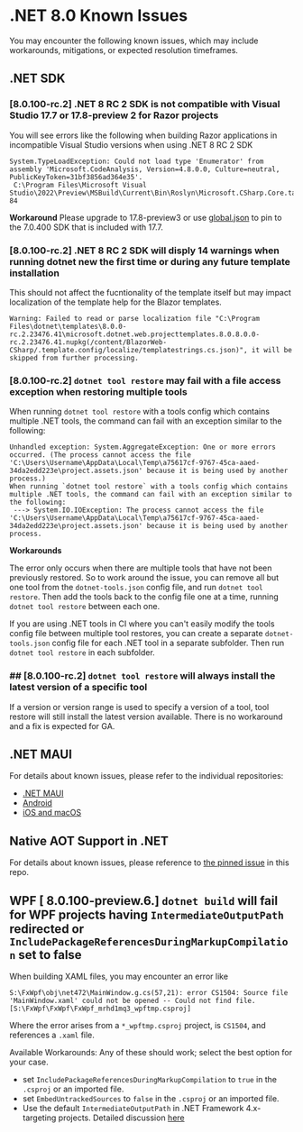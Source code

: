 # .NET 8.0 Known Issues

You may encounter the following known issues, which may include workarounds, mitigations, or expected resolution timeframes.

## .NET SDK

### [8.0.100-rc.2] .NET 8 RC 2 SDK is not compatible with Visual Studio 17.7 or 17.8-preview 2 for Razor projects

You will see errors like the following when building Razor applications in incompatible Visual Studio versions when using .NET 8 RC 2 SDK
```
System.TypeLoadException: Could not load type 'Enumerator' from assembly 'Microsoft.CodeAnalysis, Version=4.8.0.0, Culture=neutral, PublicKeyToken=31bf3856ad364e35'. 
 C:\Program Files\Microsoft Visual Studio\2022\Preview\MSBuild\Current\Bin\Roslyn\Microsoft.CSharp.Core.targets 84
```
**Workaround** Please upgrade to 17.8-preview3 or use [global.json](https://learn.microsoft.com/dotnet/core/tools/global-json) to pin to the 7.0.400 SDK that is included with 17.7.

### [8.0.100-rc.2] .NET 8 RC 2 SDK will disply 14 warnings when running dotnet new the first time or during any future template installation

This should not affect the fucntionality of the template itself but may impact localization of the template help for the Blazor templates.

```
Warning: Failed to read or parse localization file "C:\Program Files\dotnet\templates\8.0.0-rc.2.23476.41\microsoft.dotnet.web.projecttemplates.8.0.8.0.0-rc.2.23476.41.nupkg(/content/BlazorWeb-CSharp/.template.config/localize/templatestrings.cs.json)", it will be skipped from further processing.
```

### [8.0.100-rc.2] `dotnet tool restore` may fail with a file access exception when restoring multiple tools
When running `dotnet tool restore` with a tools config which contains multiple .NET tools, the command can fail with an exception similar to the following:

```
Unhandled exception: System.AggregateException: One or more errors occurred. (The process cannot access the file 'C:\Users\Username\AppData\Local\Temp\a75617cf-9767-45ca-aaed-34da2edd223e\project.assets.json' because it is being used by another process.)
When running `dotnet tool restore` with a tools config which contains multiple .NET tools, the command can fail with an exception similar to the following:
 ---> System.IO.IOException: The process cannot access the file 'C:\Users\Username\AppData\Local\Temp\a75617cf-9767-45ca-aaed-34da2edd223e\project.assets.json' because it is being used by another process.
```
**Workarounds**

The error only occurs when there are multiple tools that have not been previously restored.  So to work around the issue, you can remove all but one tool from the `dotnet-tools.json` config file, and run `dotnet tool restore`.  Then add the tools back to the config file one at a time, running `dotnet tool restore` between each one.

If you are using .NET tools in CI where you can't easily modify the tools config file between multiple tool restores, you can create a separate `dotnet-tools.json` config file for each .NET tool in a separate subfolder.  Then run `dotnet tool restore` in each subfolder.

### ## [8.0.100-rc.2] `dotnet tool restore` will always install the latest version of a specific tool

If a version or version range is used to specify a version of a tool, tool restore will still install the latest version available. There is no workaround and a fix is expected for GA.

## .NET MAUI

For details about known issues, please refer to the individual repositories:

- [.NET MAUI](https://github.com/dotnet/maui/wiki/Known-Issues/)
- [Android](https://github.com/xamarin/xamarin-android/wiki/Known-issues-in-.NET)
- [iOS and macOS](https://github.com/xamarin/xamarin-macios/wiki/Known-issues-in-.NET8)

## Native AOT Support in .NET

For details about known issues, please reference to [the pinned issue](https://github.com/dotnet/core/issues/8288) in this repo.

## WPF [ 8.0.100-preview.6.] `dotnet build` will fail for WPF projects having `IntermediateOutputPath` redirected or `IncludePackageReferencesDuringMarkupCompilation` set to false
When building XAML files, you may encounter an error like

```
S:\FxWpf\obj\net472\MainWindow.g.cs(57,21): error CS1504: Source file 'MainWindow.xaml' could not be opened -- Could not find file. [S:\FxWpf\FxWpf\FxWpf_mrhd1mq3_wpftmp.csproj]
```

Where the error arises from a `*_wpftmp.csproj` project, is `CS1504`, and references a `.xaml` file.

Available Workarounds:
Any of these should work; select the best option for your case.
- set `IncludePackageReferencesDuringMarkupCompilation` to `true` in the `.csproj` or an imported file.
- set `EmbedUntrackedSources` to `false` in the `.csproj` or an imported file.
- Use the default `IntermediateOutputPath` in .NET Framework 4.x-targeting projects.
Detailed discussion [here](https://github.com/dotnet/sdk/issues/34438)